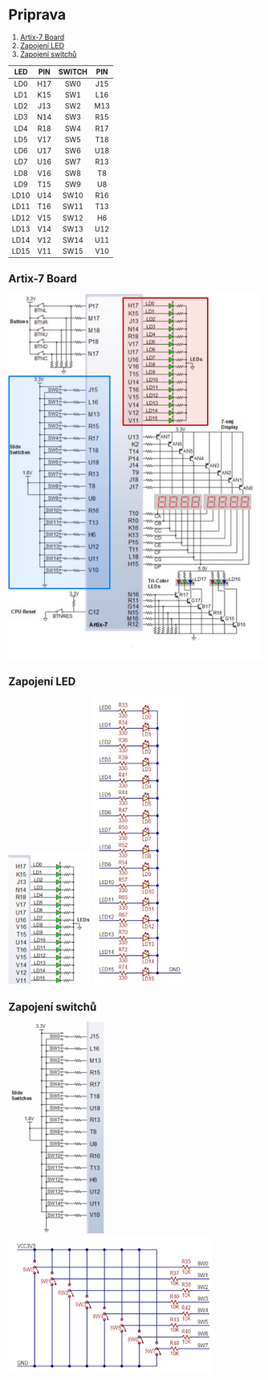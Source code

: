 # Priprava
1. [Artix-7 Board](#board)
2. [Zapojení LED](#led)
3. [Zapojení switchů](#switch)

 | **LED** | **PIN** | **SWITCH** | **PIN** | 
 | :-: | :-: | :-: | :-: |
 | LD0 | H17 | SW0 | J15 |
 | LD1 | K15 | SW1 | L16 |
 | LD2 | J13 | SW2 | M13 |
 | LD3 | N14 | SW3 | R15 |
 | LD4 | R18 | SW4 | R17 |
 | LD5 | V17 | SW5 | T18 |
 | LD6 | U17 | SW6 | U18 |
 | LD7 | U16 | SW7 | R13 |
 | LD8 | V16 | SW8 | T8 |
 | LD9 | T15 | SW9 | U8 |
 | LD10 | U14 | SW10 | R16 |
 | LD11 | T16 | SW11 | T13 |
 | LD12 | V15 | SW12 | H6 |
 | LD13 | V14 | SW13 | U12 |
 | LD14 | V12 | SW14 | U11 |
 | LD15 | V11 | SW15 | V10 |


<a name="board"></a>
## Artix-7 Board
![Deska](images/Deska-2.jpg)


<a name="led"></a>
## Zapojení LED
![Led piny](images/Ledky.png)
![Led vnitrne](images/Ledky_Zapojeni.png)

<a name="switch"></a>
## Zapojení switchů
![Switch piny](images/Switche.png)
![Switch vnitrne](images/Switche_Zapojeni.png)
